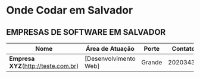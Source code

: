 # Onde Codar em Salvador

## EMPRESAS DE SOFTWARE EM SALVADOR

| **Nome**  | **Área de Atuação**  | **Porte**  |  **Contato**  | 
|---|---|---|---|
| **Empresa XYZ**(http://teste.com.br) | [Desenvolvimento Web] | Grande | 20203434 | (stack) |

